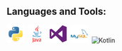 ## Languages and Tools:
<div>
  <img src="https://github.com/devicons/devicon/blob/master/icons/python/python-original.svg" title="Python" alt="Python" width="40" height="40"/>&nbsp;
  <img src="https://github.com/devicons/devicon/blob/master/icons/java/java-original-wordmark.svg" title="Java" alt="Java" width="40" height="40"/>&nbsp;
  <img src="https://github.com/devicons/devicon/blob/master/icons/visualstudio/visualstudio-plain.svg" title=".NET - Visual Basic" alt=".NET - Visual Basic" width="40"   height="40"/>&nbsp;
  <img src="https://github.com/devicons/devicon/blob/master/icons/mysql/mysql-original-wordmark.svg" title="SQL"  alt="SQL" width="40" height="40"/>&nbsp;
  <img src="https://cdn.worldvectorlogo.com/logos/kotlin-1.svg" alt="Kotlin" width="40" height="40">
</div>

<!--
**han-chan-dev/han-chan-dev** is a ✨ _special_ ✨ repository because its `README.md` (this file) appears on your GitHub profile.

Here are some ideas to get you started:

- 🔭 I’m currently working on ...
- 🌱 I’m currently learning ...
- 👯 I’m looking to collaborate on ...
- 🤔 I’m looking for help with ...
- 💬 Ask me about ...
- 📫 How to reach me: ...
- 😄 Pronouns: ...
- ⚡ Fun fact: ...
-->
